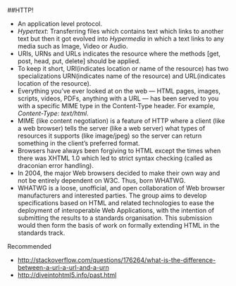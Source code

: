 ##HTTP!
- An application level protocol.
- *Hypertext*: Transferring files which contains text which links to another text but then it got evolved into *Hypermedia* in which a text links to any media such as Image, Video or Audio.
- URIs, URNs and URLs indicates the resource where the methods [get, post, head, put, delete] should be applied.
- To keep it short, URI(indicates location or name of the resource) has two specializations URN(indicates name of the resource) and URL(indicates location of the resource).
- Everything you’ve ever looked at on the web — HTML pages, images, scripts, videos, PDFs, anything with a URL — has been served to you with a specific MIME type in the Content-Type header. For example, *Content-Type: text/html*.
- MIME (like content negotiation) is a feature of HTTP where a client (like a web browser) tells the server (like a web server) what types of resources it supports (like image/jpeg) so the server can return something in the client’s preferred format.
- Browsers have always been forgiving to HTML except the times when there was XHTML 1.0 which led to strict syntax checking (called as draconian error handling).
- In 2004, the major Web browsers decided to make their own way and not be entirely dependent on W3C. Thus, born WHATWG.
- WHATWG is a loose, unofficial, and open collaboration of Web browser manufacturers and interested parties. The group aims to develop specifications based on HTML and related technologies to ease the deployment of interoperable Web Applications, with the intention of submitting the results to a standards organisation. This submission would then form the basis of work on formally extending HTML in the standards track.



Recommended
- http://stackoverflow.com/questions/176264/what-is-the-difference-between-a-uri-a-url-and-a-urn
- http://diveintohtml5.info/past.html
